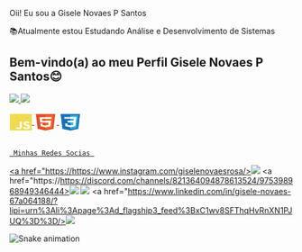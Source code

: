 Oii! Eu sou a Gisele Novaes P Santos

📚Atualmente estou Estudando Análise e Desenvolvimento de Sistemas

## Bem-vindo(a) ao meu Perfil Gisele Novaes P Santos😊

 <div>
   <a href="https://github.com/GiseleNovaes">
   <img height="180em" src="https://github-readme-stats.vercel.app/api?username=GiseleNovaes&show_icons=true&theme=tokyonight&include_all_commits=true&count_private=true"/>
   <img height="180em" src="https://github-readme-stats.vercel.app/api/top-langs/?username=GiseleNovaes&layout=compact&langs_count=6&theme=tokyonight"/>

</div>
<div style="display: inline_block"><br>
  <img align="center" alt="Js" height="30" width="40" src="https://raw.githubusercontent.com/devicons/devicon/master/icons/javascript/javascript-plain.svg">
  <img align="center" alt="HTML" height="30" width="40" src="https://raw.githubusercontent.com/devicons/devicon/master/icons/html5/html5-original.svg">
  <img align="center" alt="CSS" height="30" width="40" src="https://raw.githubusercontent.com/devicons/devicon/master/icons/css3/css3-original.svg">
</div>
 
 <br>
 
     Minhas Redes Socias 
  <a href="https://https://www.instagram.com/giselenovaesrosa/><img src="https://img.shields.io/badge/-Instagram-%23E4405F?style=for-the-badge&logo=instagram&logoColor=white" target="_blank"></a>
 <a href="https://https://discord.com/channels/821364094878613524/975398968949346444><img src="https://img.shields.io/badge/Discord-7289DA?style=for-the-badge&logo=discord&logoColor=white" target="_blank"></a> 
  <a href = "mailto:gisellemnovaes@hotmail.com"><img src="https://img.shields.io/badge/-hotmail-%23333?style=for-the-badge&logo=hotmail&logoColor=white" target="_blank"></a>
  <a href="https://www.linkedin.com/in/gisele-novaes-67a064188/?lipi=urn%3Ali%3Apage%3Ad_flagship3_feed%3BxC1wv8SFThqHvRnXN1PJUQ%3D%3D/><img src="https://img.shields.io/badge/-LinkedIn-%230077B5?style=for-the-badge&logo=linkedin&logoColor=white" target="_blank"></a> 
 
  ![Snake animation](https://github.com/devemdobro/devemdobro/blob/output/github-contribution-grid-snake.svg)

</div>
